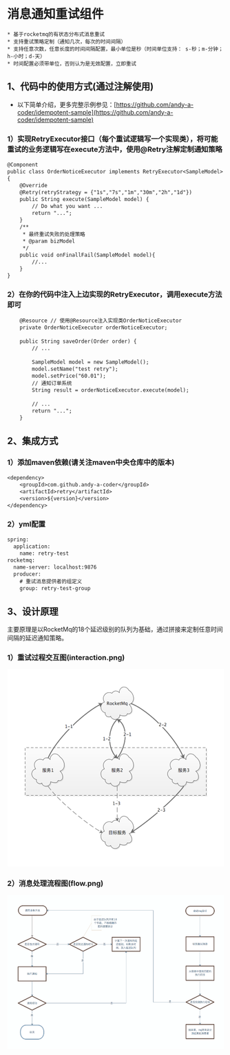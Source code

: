 # 消息通知重试组件
    * 基于rocketmq的有状态分布式消息重试
    * 支持重试策略定制（通知几次，每次的时间间隔）
    * 支持任意次数，任意长度的时间间隔配置，最小单位是秒（时间单位支持： s-秒；m-分钟；h-小时；d-天）
    * 时间配置必须带单位，否则认为是无效配置，立即重试
## 1、代码中的使用方式(通过注解使用)
* 以下简单介绍，更多完整示例参见：[https://github.com/andy-a-coder/idempotent-sample](https://github.com/andy-a-coder/idempotent-sample) 

### 1）实现RetryExecutor接口（每个重试逻辑写一个实现类），将可能重试的业务逻辑写在execute方法中，使用@Retry注解定制通知策略
```
@Component
public class OrderNoticeExecutor implements RetryExecutor<SampleModel>{
    @Override
    @Retry(retryStrategy = {"1s","7s","1m","30m","2h","1d"})
    public String execute(SampleModel model) {
        // Do what you want ...
        return "...";
    }
    /**
     * 最终重试失败的处理策略
     * @param bizModel
     */
    public void onFinallFail(SampleModel model){
        //...
    }
}

```
### 2）在你的代码中注入上边实现的RetryExecutor，调用execute方法即可
```
    @Resource // 使用@Resource注入实现类OrderNoticeExecutor
    private OrderNoticeExecutor orderNoticeExecutor; 
    
    public String saveOrder(Order order) {
        // ...
    
        SampleModel model = new SampleModel();
        model.setName("test retry");
        model.setPrice("60.01");
        // 通知订单系统
        String result = orderNoticeExecutor.execute(model);
        
        // ...
        return "...";
    }

```
## 2、集成方式
### 1）添加maven依赖(请关注maven中央仓库中的版本)
```
<dependency>
    <groupId>com.github.andy-a-coder</groupId>
    <artifactId>retry</artifactId>
    <version>${version}</version>
</dependency>
```
### 2）yml配置
```
spring:
  application:
    name: retry-test
rocketmq:
  name-server: localhost:9876
  producer:
    # 重试消息提供者的组定义
    group: retry-test-group
```

## 3、设计原理
主要原理是以RocketMq的18个延迟级别的队列为基础，通过拼接来定制任意时间间隔的延迟通知策略。
### 1）重试过程交互图(interaction.png)
![](https://github.com/andy-a-coder/retry/blob/master/interaction.png?raw=true)
### 2）消息处理流程图(flow.png)
![](https://github.com/andy-a-coder/retry/blob/master/flow.png?raw=true)
